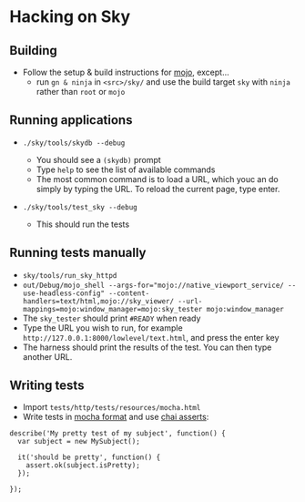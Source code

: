 Hacking on Sky
==============

Building
--------

* Follow the setup & build instructions for [mojo](https://github.com/domokit/mojo), except...
  * run ``gn & ninja`` in ``<src>/sky/`` and use the build target ``sky`` with ``ninja`` rather than ``root`` or ``mojo``


Running applications
--------------------

* ``./sky/tools/skydb --debug``
  * You should see a ``(skydb)`` prompt
  * Type ``help`` to see the list of available commands
  * The most common command is to load a URL, which youc an do simply by typing
    the URL.  To reload the current page, type enter.

* ``./sky/tools/test_sky --debug``
  * This should run the tests

Running tests manually
----------------------------

 * ``sky/tools/run_sky_httpd``
 * ``out/Debug/mojo_shell --args-for="mojo://native_viewport_service/ --use-headless-config" --content-handlers=text/html,mojo://sky_viewer/ --url-mappings=mojo:window_manager=mojo:sky_tester mojo:window_manager``
 * The ``sky_tester`` should print ``#READY`` when ready
 * Type the URL you wish to run, for example ``http://127.0.0.1:8000/lowlevel/text.html``, and press the enter key
 * The harness should print the results of the test.  You can then type another URL.

Writing tests
-------------

* Import ``tests/http/tests/resources/mocha.html``
* Write tests in [mocha format](http://visionmedia.github.io/mocha/#getting-started) and use [chai asserts](http://chaijs.com/api/assert/):
```
describe('My pretty test of my subject', function() {
  var subject = new MySubject();

  it('should be pretty', function() {
    assert.ok(subject.isPretty);
  });

});
```
